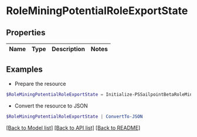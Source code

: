 # RoleMiningPotentialRoleExportState
## Properties

Name | Type | Description | Notes
------------ | ------------- | ------------- | -------------

## Examples

- Prepare the resource
```powershell
$RoleMiningPotentialRoleExportState = Initialize-PSSailpointBetaRoleMiningPotentialRoleExportState 
```

- Convert the resource to JSON
```powershell
$RoleMiningPotentialRoleExportState | ConvertTo-JSON
```

[[Back to Model list]](../README.md#documentation-for-models) [[Back to API list]](../README.md#documentation-for-api-endpoints) [[Back to README]](../README.md)


